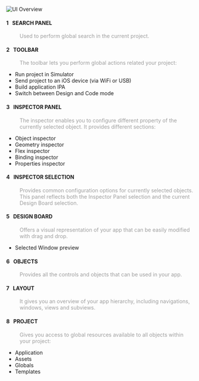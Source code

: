 ![UI Overview](creo_ui_overview.png)

<div class="container">
	<div class="row">
	   <div class="col-lg-6">
	   <h4 class="title-badge"><span class="number-badge"><span>1</span></span>&nbsp;&nbsp;&nbsp;SEARCH PANEL</h4>
	   <p style="color: #9e9e9e; margin-left: 36px;">Used to perform global search in the current project.</p>
	   </div>
	   <div class="col-lg-6">
	   <h4 class="title-badge"><span class="number-badge"><span>2</span></span>&nbsp;&nbsp;&nbsp;TOOLBAR</h4>
	   <p style="color: #9e9e9e; margin-left: 36px;">The toolbar lets you perform global actions related your project:</p>
	   <ul>
			<li>Run project in Simulator</li>
			<li>Send project to an iOS device (via WiFi or USB)</li>
			<li>Build application IPA</li>
			<li>Switch between Design and Code mode</li>
	   </ul>
	   </div>
	</div>
	<div class="row">
	   <div class="col-lg-6">
	   <h4 class="title-badge"><span class="number-badge"><span>3</span></span>&nbsp;&nbsp;&nbsp;INSPECTOR PANEL</h4>
	   <p style="color: #9e9e9e; margin-left: 36px;">The inspector enables you to configure different property of the currently selected object. It provides different sections:</p>
	   <ul>
			<li>Object inspector</li>
			<li>Geometry inspector</li>
			<li>Flex inspector</li>
			<li>Binding inspector</li>
			<li>Properties inspector</li>
		</ul>
	   </div>
	   <div class="col-lg-6">
	   <h4 class="title-badge"><span class="number-badge"><span>4</span></span>&nbsp;&nbsp;&nbsp;INSPECTOR SELECTION</h4>
	   <p style="color: #9e9e9e; margin-left: 36px;">Provides common configuration options for currently selected objects. This panel reflects both the Inspector Panel selection and the current Design Board selection.</p>
	   </div>
	</div>
	<div class="row">
		<div class="col-lg-6">
		<h4 class="title-badge"><span class="number-badge"><span>5</span></span>&nbsp;&nbsp;&nbsp;DESIGN BOARD</h4>
		<p style="color: #9e9e9e; margin-left: 36px;">Offers a visual representation of your app that can be easily modified with drag and drop.</p>
		<ul>
			<li>Selected Window preview</li>
		</ul>
		</div>
		<div class="col-lg-6">
		<h4 class="title-badge"><span class="number-badge"><span>6</span></span>&nbsp;&nbsp;&nbsp;OBJECTS</h4>
		<p style="color: #9e9e9e; margin-left: 36px;">Provides all the controls and objects that can be used in your app.</p>
		</div>
	</div>
	<div class="row">
		<div class="col-lg-6">
		<h4 class="title-badge"><span class="number-badge"><span>7</span></span>&nbsp;&nbsp;&nbsp;LAYOUT</h4>
		<p style="color: #9e9e9e; margin-left: 36px;">It gives you an overview of your app hierarchy, including navigations, windows, views and subviews.</p>
		</div>
		<div class="col-lg-6">
		<h4 class="title-badge"><span class="number-badge"><span>8</span></span>&nbsp;&nbsp;&nbsp;PROJECT</h4>
		<p style="color: #9e9e9e; margin-left: 36px;">Gives you access to global resources available to all objects within your project:</p>
		<ul>
			<li>Application</li>
			<li>Assets</li>
			<li>Globals</li>
			<li>Templates</li>
		</ul>
		</div>
	</div>
</div>